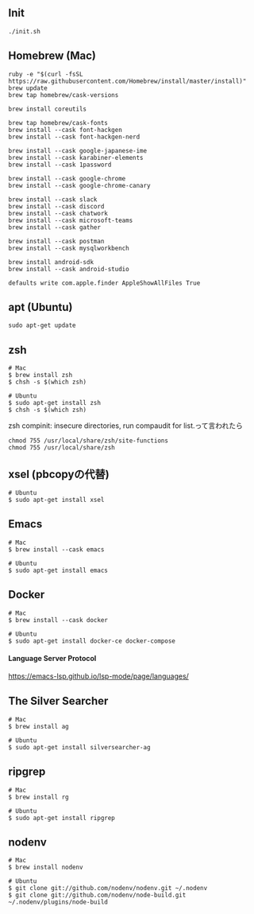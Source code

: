 ## Init

```:console
./init.sh
```

## Homebrew (Mac)

```:console
ruby -e "$(curl -fsSL https://raw.githubusercontent.com/Homebrew/install/master/install)"
brew update
brew tap homebrew/cask-versions

brew install coreutils

brew tap homebrew/cask-fonts
brew install --cask font-hackgen
brew install --cask font-hackgen-nerd

brew install --cask google-japanese-ime
brew install --cask karabiner-elements
brew install --cask 1password

brew install --cask google-chrome
brew install --cask google-chrome-canary

brew install --cask slack
brew install --cask discord
brew install --cask chatwork
brew install --cask microsoft-teams
brew install --cask gather

brew install --cask postman
brew install --cask mysqlworkbench

brew install android-sdk
brew install --cask android-studio

defaults write com.apple.finder AppleShowAllFiles True
```

## apt (Ubuntu)

```:console
sudo apt-get update
```

## zsh

```:console
# Mac
$ brew install zsh
$ chsh -s $(which zsh)

# Ubuntu
$ sudo apt-get install zsh
$ chsh -s $(which zsh)
```

zsh compinit: insecure directories, run compaudit for list.って言われたら

```:console
chmod 755 /usr/local/share/zsh/site-functions
chmod 755 /usr/local/share/zsh
```

## xsel (pbcopyの代替)

```:console
# Ubuntu
$ sudo apt-get install xsel
```

## Emacs

```:console
# Mac
$ brew install --cask emacs

# Ubuntu
$ sudo apt-get install emacs
```

## Docker

```:console
# Mac
$ brew install --cask docker

# Ubuntu
$ sudo apt-get install docker-ce docker-compose
```

#### Language Server Protocol

<https://emacs-lsp.github.io/lsp-mode/page/languages/>

## The Silver Searcher

```:console
# Mac
$ brew install ag

# Ubuntu
$ sudo apt-get install silversearcher-ag
```

## ripgrep

```:console
# Mac
$ brew install rg

# Ubuntu
$ sudo apt-get install ripgrep
```

## nodenv

```:console
# Mac
$ brew install nodenv

# Ubuntu
$ git clone git://github.com/nodenv/nodenv.git ~/.nodenv
$ git clone git://github.com/nodenv/node-build.git ~/.nodenv/plugins/node-build
```
